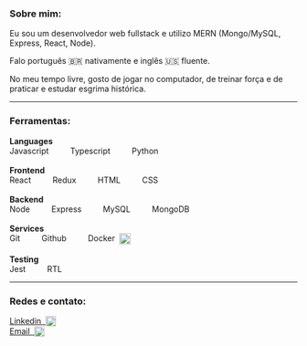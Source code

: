 ### Sobre mim:

Eu sou um desenvolvedor web fullstack e utilizo MERN (Mongo/MySQL, Express, React, Node).

Falo português 🇧🇷 nativamente e inglês 🇺🇸 fluente.

No meu tempo livre, gosto de jogar no computador, de treinar força e de praticar e estudar esgrima histórica.

---

### Ferramentas:

<!-- #### Linguagens

Javascript &nbsp;<img align="top" height="14px" src="https://upload.vectorlogo.zone/logos/javascript/images/239ec8a4-163e-4792-83b6-3f6d96911757.svg">,&nbsp; Typescript &nbsp;<img align="top" height="16px" src="https://cdn.jsdelivr.net/gh/devicons/devicon/icons/typescript/typescript-original.svg">,&nbsp; Python &nbsp;<img align="top" height="14px" src="https://cdn.jsdelivr.net/gh/devicons/devicon/icons/python/python-original-wordmark.svg">

#### Frontend
React &nbsp;<img align="top" height="14px" src="https://cdn.jsdelivr.net/gh/devicons/devicon/icons/react/react-original.svg">,&nbsp; Redux &nbsp;<img align="top" height="14px" src="https://cdn.worldvectorlogo.com/logos/redux.svg">,&nbsp; HTML &nbsp;<img align="top" height="14px" src="https://cdn.jsdelivr.net/gh/devicons/devicon/icons/html5/html5-original.svg">,&nbsp; CSS &nbsp;<img align="top" height="16px" src="https://cdn.jsdelivr.net/gh/devicons/devicon/icons/css3/css3-original.svg">

#### Backend
Node &nbsp;<img align="top" height="14px" src="https://www.vectorlogo.zone/logos/nodejs/nodejs-icon.svg">,&nbsp; Express &nbsp;<img align="top" height="14px" src="https://cdn.jsdelivr.net/gh/devicons/devicon/icons/express/express-original.svg" />,&nbsp; MySQL &nbsp;<img align="top" height="14px" src="https://www.vectorlogo.zone/logos/mysql/mysql-ar21.svg">,&nbsp; Mongo &nbsp;<img align="top" height="14px" src="https://cdn.jsdelivr.net/gh/devicons/devicon/icons/mongodb/mongodb-original.svg" />

#### Services
Git &nbsp;<img align="top" height="14px" src="https://cdn.jsdelivr.net/gh/devicons/devicon/icons/git/git-plain.svg">,&nbsp; Github &nbsp;<img align="top" height="14px" src="https://www.vectorlogo.zone/logos/github/github-tile.svg">,&nbsp; Docker &nbsp;<img align="top" height="22px" src="https://cdn.jsdelivr.net/gh/devicons/devicon/icons/docker/docker-original.svg">

#### Testing
Jest &nbsp;<img align="top" height="14px" src="https://www.vectorlogo.zone/logos/jestjsio/jestjsio-icon.svg">,&nbsp; RTL &nbsp;<img align="top" height="14px" src="https://testing-library.com/img/octopus-128x128.png"> -->

<span>
    <span><strong>Languages</strong></span><br>
    <span>Javascript&nbsp;</strong></span>
    <img align="top" height="14px" src="https://upload.vectorlogo.zone/logos/javascript/images/239ec8a4-163e-4792-83b6-3f6d96911757.svg">&nbsp;&nbsp;&nbsp;
    <span>Typescript&nbsp;</span>
    <img align="top" height="14px" src="https://cdn.jsdelivr.net/gh/devicons/devicon/icons/typescript/typescript-original.svg">&nbsp;&nbsp;&nbsp;
    <span>Python&nbsp;</span>
    <img align="top" height="14px" src="https://cdn.jsdelivr.net/gh/devicons/devicon/icons/python/python-original-wordmark.svg">&nbsp;&nbsp;&nbsp;
</span>
<br>
<br>
<span>
    <span><strong>Frontend</strong></span><br>
    <span>React&nbsp;</strong></span>
    <img align="top" height="14px" src="https://cdn.jsdelivr.net/gh/devicons/devicon/icons/react/react-original.svg">&nbsp;&nbsp;&nbsp;
    <span>Redux&nbsp;</span>
    <img align="top" height="14px" src="https://cdn.worldvectorlogo.com/logos/redux.svg">&nbsp;&nbsp;&nbsp;
    <span>HTML&nbsp;</span>
    <img align="top" height="14px" src="https://cdn.jsdelivr.net/gh/devicons/devicon/icons/html5/html5-original.svg">&nbsp;&nbsp;&nbsp;
    <span>CSS&nbsp;</span>
    <img align="top" height="16px" src="https://cdn.jsdelivr.net/gh/devicons/devicon/icons/css3/css3-original.svg">&nbsp;&nbsp;&nbsp;
</span>
<br>
<br>
<span>
    <span><strong>Backend</strong></span><br>
    <span>Node&nbsp;</strong></span>
    <img align="top" height="14px" src="https://www.vectorlogo.zone/logos/nodejs/nodejs-icon.svg">&nbsp;&nbsp;&nbsp;
    <span>Express&nbsp;</span>
    <img align="top" height="14px" src="https://cdn.jsdelivr.net/gh/devicons/devicon/icons/express/express-original.svg" />&nbsp;&nbsp;&nbsp;
    <span>MySQL&nbsp;</span>
    <img align="top" height="14px" src="https://www.vectorlogo.zone/logos/mysql/mysql-ar21.svg">&nbsp;&nbsp;&nbsp;
    <span>MongoDB&nbsp;</span>
    <img align="top" height="14px" src="https://cdn.jsdelivr.net/gh/devicons/devicon/icons/mongodb/mongodb-original.svg" />&nbsp;&nbsp;&nbsp;
</span>
<br>
<br>
<span>
    <span><strong>Services</strong></span><br>
    <span>Git&nbsp;</strong></span>
    <img align="top" height="14px" src="https://cdn.jsdelivr.net/gh/devicons/devicon/icons/git/git-plain.svg">&nbsp;&nbsp;&nbsp;
    <span>Github&nbsp;</span>
    <img align="top" height="14px" src="https://www.vectorlogo.zone/logos/github/github-tile.svg">&nbsp;&nbsp;&nbsp;
    <span>Docker&nbsp;</span>
    <img align="top" height="20px" src="https://cdn.jsdelivr.net/gh/devicons/devicon/icons/docker/docker-original.svg">&nbsp;&nbsp;&nbsp;
</span>
<br>
<br>
<span>
    <span><strong>Testing</strong></span><br>
    <span>Jest&nbsp;</strong></span>
    <img align="top" height="14px" src="https://www.vectorlogo.zone/logos/jestjsio/jestjsio-icon.svg">&nbsp;&nbsp;&nbsp;
    <span>RTL&nbsp;</span>
    <img align="top" height="14px" src="https://testing-library.com/img/octopus-128x128.png">&nbsp;&nbsp;&nbsp;
</span>

---

### Redes e contato:

<div>
  <a href="https://www.linkedin.com/in/igordosreis"> Linkedin&nbsp;
    <img align="top" width="18px" src="https://www.vectorlogo.zone/logos/linkedin/linkedin-tile.svg" alt="linkedin">
  </a>
  <br>
  <a href="mailto:igorreis@gmail.com"> Email&nbsp;
    <img align="top" width="18px" src="https://www.vectorlogo.zone/logos/gmail/gmail-tile.svg" alt="gmail">
  </a>
</div>

<!--
**igordosreis/igordosreis** is a ✨ _special_ ✨ repository because its `README.md` (this file) appears on your GitHub profile.

Here are some ideas to get you started:

- 🔭 I’m currently working on ...
- 🌱 I’m currently learning ...
- 👯 I’m looking to collaborate on ...
- 🤔 I’m looking for help with ...
- 💬 Ask me about ...
- 📫 How to reach me: ...
- 😄 Pronouns: ...
- ⚡ Fun fact: ...
-->
